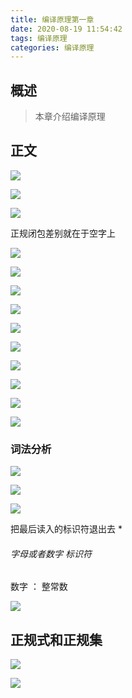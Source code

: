 ```yaml
---
title: 编译原理第一章
date: 2020-08-19 11:54:42
tags: 编译原理
categories: 编译原理
---
```


## 概述

> 本章介绍编译原理

<!--more-->

## 正文

![](https://photos.alitaalice.cn/image/20200819115543.png)

![](https://photos.alitaalice.cn/image/20200819115719.png)

![](https://photos.alitaalice.cn/image/20200819120008.png)

正规闭包差别就在于空字上

![](https://photos.alitaalice.cn/image/20200819120214.png)

![](https://photos.alitaalice.cn/image/20200819120533.png)

![](https://photos.alitaalice.cn/image/20200819120834.png)

![](https://photos.alitaalice.cn/image/20200819120956.png)

![](https://photos.alitaalice.cn/image/20200819121910.png)

![](https://photos.alitaalice.cn/image/20200819122006.png)

![](https://photos.alitaalice.cn/image/20200819122127.png)

![](https://photos.alitaalice.cn/image/20200819122419.png)

![](https://photos.alitaalice.cn/image/20200819122520.png)

![](https://photos.alitaalice.cn/image/20200819122747.png)

### 词法分析

![](https://photos.alitaalice.cn/image/20200819162130.png)

![](https://photos.alitaalice.cn/image/20200819162608.png)

![](https://photos.alitaalice.cn/image/20200819162800.png)

把最后读入的标识符退出去 *

###### 字母或者数字  标识符

数字 ： 整常数

![](https://photos.alitaalice.cn/image/20200819163056.png)

## 正规式和正规集

![](https://photos.alitaalice.cn/image/20200915092231.png)

![](https://photos.alitaalice.cn/image/20200915093318.png)